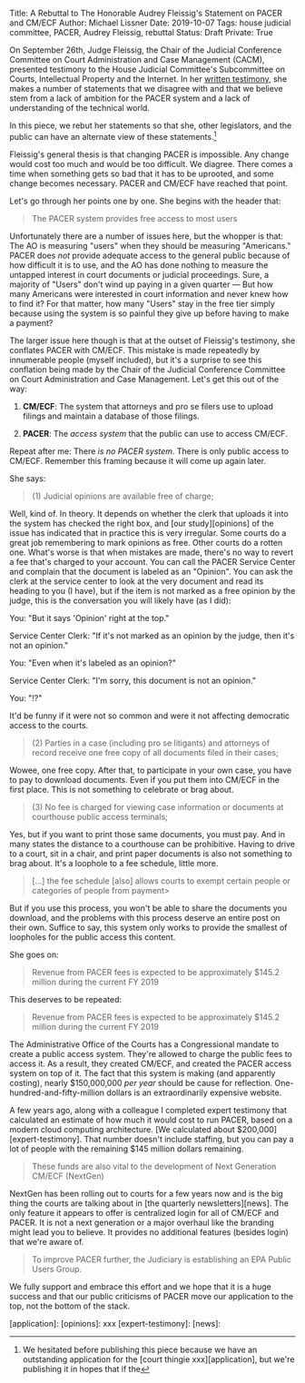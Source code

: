Title: A Rebuttal to The Honorable Audrey Fleissig's Statement on PACER and CM/ECF
Author: Michael Lissner
Date: 2019-10-07
Tags: house judicial committee, PACER, Audrey Fleissig, rebuttal
Status: Draft
Private: True


On September 26th, Judge Fleissig, the Chair of the Judicial Conference Committee on Court Administration and Case Management (CACM), presented testimony to the House Judicial Committee's Subcommittee on Courts, Intellectual Property and the Internet. In her [written testimony][written], she makes a number of statements that we disagree with and that we believe stem from a lack of ambition for the PACER system and a lack of understanding of the technical world.

In this piece, we rebut her statements so that she, other legislators, and the public can have an alternate view of these statements.[^1] 

Fleissig's general thesis is that changing PACER is impossible. Any change would cost too much and would be too difficult. We diagree. There comes a time when something gets so bad that it has to be uprooted, and some change becomes necessary. PACER and CM/ECF have reached that point. 

Let's go through her points one by one. She begins with the header that:

> The PACER system provides free access to most users

Unfortunately there are a number of issues here, but the whopper is that: The AO is measuring "users" when they should be measuring "Americans." PACER does *not* provide adequate access to the general public because of how difficult it is to use, and the AO has done nothing to measure the untapped interest in court documents or judicial proceedings. Sure, a majority of "Users" don't wind up paying in a given quarter — But how many Americans were interested in court information and never knew how to find it? For that matter, how many "Users" stay in the free tier simply because using the system is so painful they give up before having to make a payment?

The larger issue here though is that at the outset of Fleissig's testimony, she conflates PACER with CM/ECF. This mistake is made repeatedly by innumerable people (myself included), but it's a surprise to see this conflation being made by the Chair of the Judicial Conference Committee on Court Administration and Case Management. Let's get this out of the way:

1. **CM/ECF**: The system that attorneys and pro se filers use to upload filings and maintain a database of those filings.
 
1. **PACER**: The *access system* that the public can use to access CM/ECF. 

Repeat after me: There *is no PACER system*. There is only public access to CM/ECF. Remember this framing because it will come up again later.

She says:

> (1) Judicial opinions are available free of charge;

Well, kind of. In theory. It depends on whether the clerk that uploads it into the system has checked the right box, and [our study][opinions] of the issue has indicated that in practice this is very irregular. Some courts do a great job remembering to mark opinions as free. Other courts do a rotten one. What's worse is that when mistakes are made, there's no way to revert a fee that's charged to your account. You can call the PACER Service Center and complain that the document is labeled as an "Opinion". You can ask the clerk at the service center to look at the very document and read its heading to you (I have), but if the item is not marked as a free opinion by the judge, this is the conversation you will likely have (as I did):

You: "But it says 'Opinion' right at the top."

Service Center Clerk: "If it's not marked as an opinion by the judge, then it's not an opinion."

You: "Even when it's labeled as an opinion?"

Service Center Clerk: "I'm sorry, this document is not an opinion."

You: "!?"

It'd be funny if it were not so common and were it not affecting democratic access to the courts.


> (2) Parties in a case (including pro se litigants) and attorneys of record receive one free copy of all documents filed in their cases;

Wowee, one free copy. After that, to participate in your own case, you have to pay to download documents. Even if you put them into CM/ECF in the first place. This is not something to celebrate or brag about.


> (3) No fee is charged for viewing case information or documents at courthouse public access terminals;

Yes, but if you want to print those same documents, you must pay. And in many states the distance to a courthouse can be prohibitive. Having to drive to a court, sit in a chair, and print paper documents is also not something to brag about. It's a loophole to a fee schedule, little more. 


> [...] the fee schedule [also] allows courts to exempt certain people or categories of people from payment>

But if you use this process, you won't be able to share the documents you download, and the problems with this process deserve an entire post on their own. Suffice to say, this system only works to provide the smallest of loopholes for the public access this content. 


She goes on:

> Revenue from PACER fees is expected to be approximately $145.2 million during the current FY 2019

This deserves to be repeated:

> Revenue from PACER fees is expected to be approximately $145.2 million during the current FY 2019

The Administrative Office of the Courts has a Congressional mandate to create a public access system. They're allowed to charge the public fees to access it. As a result, they created CM/ECF, and created the PACER access system on top of it. The fact that this system is making (and apparently costing), nearly $150,000,000 *per year* should be cause for reflection. One-hundred-and-fifty-million dollars is an extraordinarily expensive website.

A few years ago, along with a colleague I completed expert testimony that calculated an estimate of how much it would cost to run PACER, based on a modern cloud computing architecture. [We calculated about $200,000][expert-testimony]. That number doesn't include staffing, but you can pay a lot of people with the remaining $145 million dollars remaining.    

> These funds are also vital to the development of Next Generation CM/ECF (NextGen)

NextGen has been rolling out to courts for a few years now and is the big thing the courts are talking about in [the quarterly newsletters][news]. The only feature it appears to offer is centralized login for all of CM/ECF and PACER. It is not a next generation or a major overhaul like the branding might lead you to believe. It provides no additional features (besides login) that we're aware of.

> To improve PACER further, the Judiciary is establishing an EPA Public Users Group. 

We fully support and embrace this effort and we hope that it is a huge success and that our public criticisms of PACER move our application to the top, not the bottom of the stack.


>  




[^1]: We hesitated before publishing this piece because we have an outstanding application for the [court thingie xxx][application], but we're publishing it in hopes that if the  


[written]: xxx
[application]: 
[opinions]: xxx
[expert-testimony]: 
[news]: 
